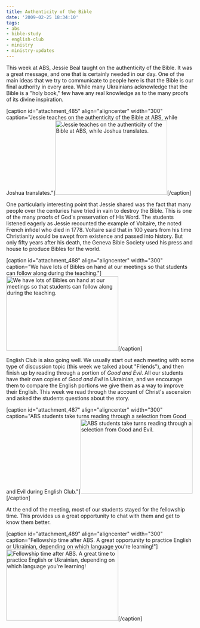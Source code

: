 ```yaml
---
title: Authenticity of the Bible
date: '2009-02-25 18:34:10'
tags:
- abs
- bible-study
- english-club
- ministry
- ministry-updates
---
```


This week at ABS, Jessie Beal taught on the authenticity of the Bible. It was a great message, and one that is certainly needed in our day. One of the main ideas that we try to communicate to people here is that the Bible is our final authority in every area. While many Ukrainians acknowledge that the Bible is a "holy book," few have any real knowledge as to the many proofs of its divine inspiration.

[caption id="attachment_485" align="aligncenter" width="300" caption="Jessie teaches on the authenticity of the Bible at ABS, while Joshua translates."]<a href="https://s3.amazonaws.com/content.ofreport.com/2009/02/dsc_5016.jpg"><img class="size-medium wp-image-485" title="dsc_5016" src="https://s3.amazonaws.com/content.ofreport.com/2009/02/dsc_5016-300x199.jpg" alt="Jessie teaches on the authenticity of the Bible at ABS, while Joshua translates." width="300" height="199" /></a>[/caption]

<!--more-->One particularly interesting point that Jessie shared was the fact that many people over the centuries have tried in vain to destroy the Bible. This is one of the many proofs of God's preservation of His Word. The students listened eagerly as Jessie recounted the example of Voltaire, the noted French infidel who died in 1778. Voltaire said that in 100 years from his time Christianity would be swept from existence and passed into history. But only fifty years after his death, the Geneva Bible Society used his press and house to produce Bibles for the world.

[caption id="attachment_488" align="aligncenter" width="300" caption="We have lots of Bibles on hand at our meetings so that students can follow along during the teaching."]<a href="https://s3.amazonaws.com/content.ofreport.com/2009/02/dsc_5014.jpg"><img class="size-medium wp-image-488" title="dsc_5014" src="https://s3.amazonaws.com/content.ofreport.com/2009/02/dsc_5014-300x199.jpg" alt="We have lots of Bibles on hand at our meetings so that students can follow along during the teaching." width="300" height="199" /></a>[/caption]

English Club is also going well. We usually start out each meeting with some type of discussion topic (this week we talked about "Friends"), and then finish up by reading through a portion of *Good and Evil*. All our students have their own copies of *Good and Evil* in Ukrainian, and we encourage them to compare the English portions we give them as a way to improve their English. This week we read through the account of Christ's ascension and asked the students questions about the story.

[caption id="attachment_487" align="aligncenter" width="300" caption="ABS students take turns reading through a selection from Good and Evil during English Club."]<a href="https://s3.amazonaws.com/content.ofreport.com/2009/02/dsc_5012.jpg"><img class="size-medium wp-image-487" title="dsc_5012" src="https://s3.amazonaws.com/content.ofreport.com/2009/02/dsc_5012-300x199.jpg" alt="ABS students take turns reading through a selection from Good and Evil." width="300" height="199" /></a>[/caption]

At the end of the meeting, most of our students stayed for the fellowship time. This provides us a great opportunity to chat with them and get to know them better.

[caption id="attachment_489" align="aligncenter" width="300" caption="Fellowship time after ABS. A great opportunity to practice English or Ukrainian, depending on which language you&#39;re learning!"]<a href="https://s3.amazonaws.com/content.ofreport.com/2009/02/dsc_5035.jpg"><img class="size-medium wp-image-489" title="dsc_5035" src="https://s3.amazonaws.com/content.ofreport.com/2009/02/dsc_5035-300x190.jpg" alt="Fellowship time after ABS. A great time to practice English or Ukrainian, depending on which language you're learning!" width="300" height="190" /></a>[/caption]
